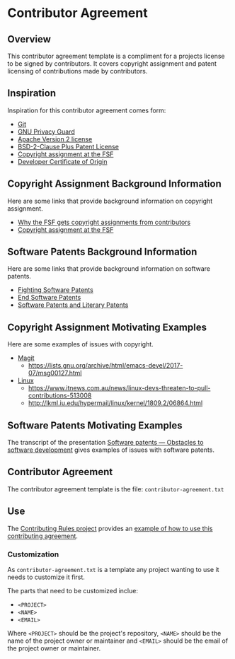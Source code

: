 # Contributor Agreement

## Overview

This contributor agreement template is a compliment for a projects
license to be signed by contributors.  It covers copyright assignment
and patent licensing of contributions made by contributors.

## Inspiration

Inspiration for this contributor agreement comes form:

- [Git][git]
- [GNU Privacy Guard][gpg]
- [Apache Version 2 license][apache]
- [BSD-2-Clause Plus Patent License][bsd-patent-license]
- [Copyright assignment at the FSF][assignment-fsf]
- [Developer Certificate of Origin][developer-certificate]

[git]: <https://git-scm.com/>
[gpg]: <https://gnupg.org/>
[apache]: <https://www.apache.org/licenses/LICENSE-2.0.html>
[bsd-patent-license]: <https://spdx.org/licenses/BSD-2-Clause-Patent.html>
[developer-certificate]: <http://developercertificate.org>

## Copyright Assignment Background Information

Here are some links that provide background information on copyright
assignment.

- [Why the FSF gets copyright assignments from contributors][assignment]
- [Copyright assignment at the FSF][assignment-fsf]

[assignment]: <https://www.gnu.org/licenses/why-assign.html>
[assignment-fsf]: <https://www.fsf.org/bulletin/2014/spring/copyright-assignment-at-the-fsf>

## Software Patents Background Information

Here are some links that provide background information on software
patents.

- [Fighting Software Patents][fighting-patents]
- [End Software Patents][end-software-patents]
- [Software Patents and Literary Patents][literary-patents]

[fighting-patents]: <https://www.gnu.org/philosophy/fighting-software-patents.html>
[end-software-patents]: <http://endsoftpatents.org/>
[literary-patents]: <https://www.gnu.org/philosophy/software-literary-patents.html>

## Copyright Assignment Motivating Examples

Here are some examples of issues with copyright.

- [Magit][magit]
    - <https://lists.gnu.org/archive/html/emacs-devel/2017-07/msg00127.html>
- [Linux][linux]
    - <https://www.itnews.com.au/news/linux-devs-threaten-to-pull-contributions-513008>
    - <http://lkml.iu.edu/hypermail/linux/kernel/1809.2/06864.html>

[magit]: <https://magit.vc/>
[linux]: <https://www.kernel.org/>

## Software Patents Motivating Examples

The transcript of the presentation [Software patents — Obstacles to
software development][patent-obstacles] gives examples of issues with
software patents.

[patent-obstacles]: <https://www.gnu.org/philosophy/software-patents.en.html>

## Contributor Agreement

The contributor agreement template is the file: `contributor-agreement.txt`

## Use

The [Contributing Rules project][contributing-rules] provides an
[example of how to use this contributing agreement][example-use].
### Customization

As `contributor-agreement.txt` is a template any project wanting to use it needs to customize it first.

The parts that need to be customized inclue:

- `<PROJECT>`
- `<NAME>`
- `<EMAIL>`

Where `<PROJECT>` should be the project's repository, `<NAME>` should
be the name of the project owner or maintainer and `<EMAIL>` should be
the email of the project owner or maintainer.


[contributing-rules]: <https://github.com/sean-hut/contributing-rules>
[example-use]: <https://github.com/sean-hut/contributing-rules/blob/develop/rules/contributing-prerequisites/contributor-agreement.md>
